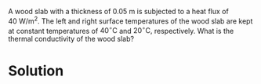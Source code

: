 A wood slab with a thickness of $0.05 \mathrm{~m}$ is subjected to a heat flux of $40 \mathrm{~W} / \mathrm{m}^{2}$. The left and right surface temperatures of the wood slab are kept at constant temperatures of $40^{\circ} \mathrm{C}$ and $20^{\circ} \mathrm{C},$ respectively. What is the thermal conductivity of the wood slab?

# Solution

